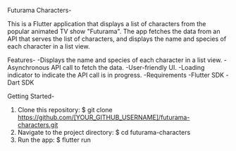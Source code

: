 Futurama Characters-

This is a Flutter application that displays a list of characters from the popular animated TV show "Futurama". The app fetches the data from an API that serves the list of characters, and displays the name and species of each character in a list view.

Features-
-Displays the name and species of each character in a list view.
-Asynchronous API call to fetch the data.
-User-friendly UI.
-Loading indicator to indicate the API call is in progress.
-Requirements
-Flutter SDK
-Dart SDK

Getting Started-

1. Clone this repository:  $ git clone https://github.com/[YOUR_GITHUB_USERNAME]/futurama-characters.git
2. Navigate to the project directory:  $ cd futurama-characters
3. Run the app:  $ flutter run
